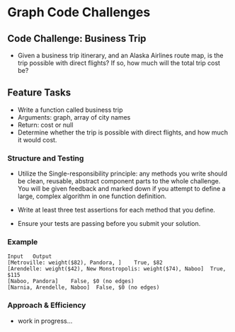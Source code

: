 # Graph Code Challenges

## Code Challenge: Business Trip

- Given a business trip itinerary, and an Alaska Airlines route map, is the trip possible with direct flights? If so, how much will the total trip cost be?

## Feature Tasks

- Write a function called business trip
- Arguments: graph, array of city names
- Return: cost or null
- Determine whether the trip is possible with direct flights, and how much it would cost.

### Structure and Testing

- Utilize the Single-responsibility principle: any methods you write should be clean, reusable, abstract component parts to the whole challenge. You will be given feedback and marked down if you attempt to define a large, complex algorithm in one function definition.

- Write at least three test assertions for each method that you define.
- Ensure your tests are passing before you submit your solution.

### Example

```
Input	Output
[Metroville: weight($82), Pandora, ]	True, $82
[Arendelle: weight($42), New Monstropolis: weight($74), Naboo]	True, $115
[Naboo, Pandora]	False, $0 (no edges)
[Narnia, Arendelle, Naboo]	False, $0 (no edges)
```
### Approach & Efficiency

- work in progress...


